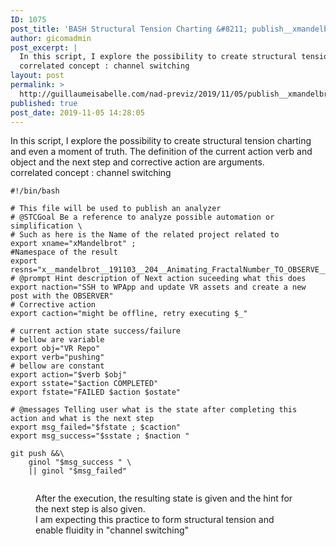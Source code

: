 ```yaml
---
ID: 1075
post_title: 'BASH Structural Tension Charting &#8211; publish__xmandelbrot__also__pomAnal.sh'
author: gicomadmin
post_excerpt: |
  In this script, I explore the possibility to create structural tension charting and even a moment of truth.  The definition of the current action verb and object and the next step and corrective action are arguments.
  correlated concept : channel switching
layout: post
permalink: >
  http://guillaumeisabelle.com/nad-previz/2019/11/05/publish__xmandelbrot__also__pomanal-sh/
published: true
post_date: 2019-11-05 14:28:05
---
```

<!-- wp:paragraph -->

In this script, I explore the possibility to create structural tension charting and even a moment of truth. The definition of the current action verb and object and the next step and corrective action are arguments.  
correlated concept : channel switching

<!-- /wp:paragraph -->

<!-- wp:code {"language":"bash"} -->

<pre class="wp-block-code"><code>#!/bin/bash

# This file will be used to publish an analyzer
# @STCGoal Be a reference to analyze possible automation or simplification \
# Such as here is the Name of the related project related to
export xname="xMandelbrot" ;
#Namespace of the result
export resns="x__mandelbrot__191103__204__Animating_FractalNumber_TO_OBSERVE__90pc"
# @prompt Hint description of Next action suceeding what this does
export naction="SSH to WPApp and update VR assets and create a new post with the OBSERVER"
# Corrective action
export caction="might be offline, retry executing $_"

# current action state success/failure
# bellow are variable
export obj="VR Repo"
export verb="pushing"
# bellow are constant
export action="$verb $obj"
export sstate="$action COMPLETED"
export fstate="FAILED $action $ostate"

# @messages Telling user what is the state after completing this action and what is the next step
export msg_failed="$fstate ; $caction"
export msg_success="$sstate ; $naction "

git push &&\
	ginol "$msg_success " \
	|| ginol "$msg_failed"
</code></pre>

<!-- /wp:code -->

<!-- wp:image {"id":1081} --><figure class="wp-block-image">

<img src="http://guillaumeisabelle.com/nad-previz/wp-content/uploads/sites/19/2019/11/image-5-1024x309.png" alt="" class="wp-image-1081" /><figcaption>After the execution, the resulting state is given and the hint for the next step is also given.  
I am expecting this practice to form structural tension and enable fluidity in "channel switching"</figcaption></figure> <!-- /wp:image -->

<!-- wp:image {"id":1076} --><figure class="wp-block-image">

<img src="http://guillaumeisabelle.com/nad-previz/wp-content/uploads/sites/19/2019/11/image-4-1024x625.png" alt="" class="wp-image-1076" /></figure> <!-- /wp:image -->